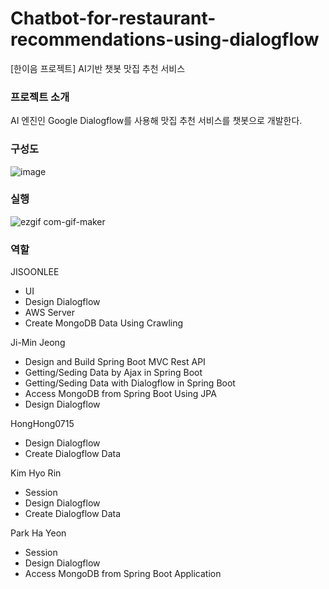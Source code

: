 # Chatbot-for-restaurant-recommendations-using-dialogflow
[한이음 프로젝트] AI기반 챗봇 맛집 추천 서비스


### 프로젝트 소개
AI 엔진인 Google Dialogflow를 사용해 맛집 추천 서비스를 챗봇으로 개발한다.

### 구성도
![image](https://user-images.githubusercontent.com/46081043/113812584-50745300-97a9-11eb-8158-0e128001be67.png)

### 실행
![ezgif com-gif-maker](https://user-images.githubusercontent.com/46081043/113813497-fb394100-97aa-11eb-8761-89aaa18c729d.gif)

### 역할
JISOONLEE
+ UI
+ Design Dialogflow
+ AWS Server
+ Create MongoDB Data Using Crawling

Ji-Min Jeong
+ Design and Build Spring Boot MVC Rest API
+ Getting/Seding Data by Ajax in Spring Boot
+ Getting/Seding Data with Dialogflow in Spring Boot
+ Access MongoDB from Spring Boot Using JPA
+ Design Dialogflow

HongHong0715
+ Design Dialogflow
+ Create Dialogflow Data

Kim Hyo Rin
+ Session
+ Design Dialogflow
+ Create Dialogflow Data

Park Ha Yeon
+ Session
+ Design Dialogflow
+ Access MongoDB from Spring Boot Application
